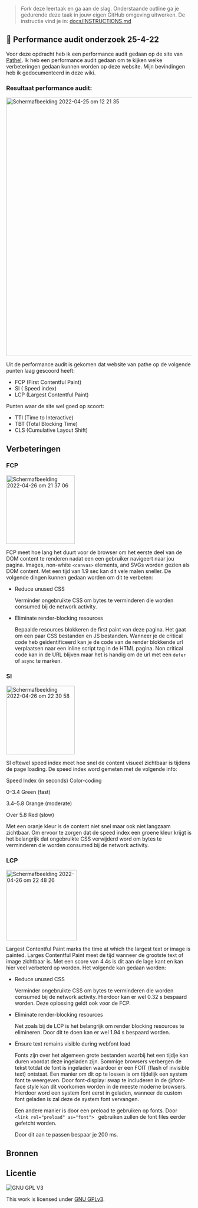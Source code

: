 > _Fork_ deze leertaak en ga aan de slag. Onderstaande outline ga je gedurende deze taak in jouw eigen GitHub omgeving uitwerken. De instructie vind je in: [docs/INSTRUCTIONS.md](docs/INSTRUCTIONS.md)

## 🔬 Performance audit onderzoek 25-4-22

Voor deze opdracht heb ik een performance audit gedaan op de site van [Pathe!](https://www.pathe.nl/). Ik heb een performance audit gedaan om te kijken welke verbeteringen gedaan kunnen worden op deze website. Mijn bevindingen heb ik gedocumenteerd in deze wiki.

### Resultaat performance audit:
<img width="700" alt="Schermafbeelding 2022-04-25 om 12 21 35" src="https://user-images.githubusercontent.com/90189750/165070788-d703ab13-a2bf-4166-b227-29878b90d20e.png">

Uit de performance audit is gekomen dat website van pathe op de volgende punten laag gescoord heeft:

- FCP (First Contentful Paint)
- SI ( Speed index)
- LCP (Largest Contentful Paint)

Punten waar de site wel goed op scoort:



- TTI (Time to Interactive)
- TBT (Total Blocking Time)
- CLS (Cumulative Layout Shift)

## Verbeteringen

### FCP

<img width="186" alt="Schermafbeelding 2022-04-26 om 21 37 06" src="https://user-images.githubusercontent.com/90189750/165378745-f9c2e268-b789-4d71-a656-1d956f09117a.png">

FCP meet hoe lang het duurt voor de browser om het eerste deel van de DOM content te renderen nadat een een gebruiker navigeert naar jou pagina. Images, non-white `<canvas>` elements, and SVGs worden gezien als DOM content. Met een tijd van 1.9 sec kan dit vele malen sneller. 
De volgende dingen kunnen gedaan worden om dit te verbeten:
- Reduce unused CSS 

  Verminder ongebruikte CSS om bytes te verminderen die worden consumed bij de network activity.

- Eliminate render-blocking resources
  
  Bepaalde resources blokkeren de first paint van deze pagina. Het gaat om een paar CSS bestanden en JS bestanden. Wanneer je de critical code heb geïdentificeerd kan je de code van de render blokkende url verplaatsen naar een inline script tag in de HTML pagina. Non critical code kan in de URL blijven maar het is handig om de url met een `defer` of `async` te marken.

### SI

<img width="186" alt="Schermafbeelding 2022-04-26 om 22 30 58" src="https://user-images.githubusercontent.com/90189750/165386999-87b12969-6f86-4154-b925-93b3e70a083b.png">


SI oftewel speed index meet hoe snel de content visueel zichtbaar is tijdens de page loading. De speed index word gemeten met de volgende info:

Speed Index
(in seconds)	Color-coding

0–3.4	Green (fast)

3.4–5.8	Orange (moderate)

Over 5.8	Red (slow)

Met een oranje kleur is de content niet snel maar ook niet langzaam zichtbaar. Om ervoor te zorgen dat de speed index een groene kleur krijgt is het belangrijk dat ongebruikte CSS verwijderd word om bytes te verminderen die worden consumed bij de network activity.

### LCP
 
<img width="191" alt="Schermafbeelding 2022-04-26 om 22 48 26" src="https://user-images.githubusercontent.com/90189750/165389659-70659c02-6eaf-467f-b83f-b3b6f17a8557.png">

Largest Contentful Paint marks the time at which the largest text or image is painted. Larges Contentful Paint meet de tijd wanneer de grootste text of image zichtbaar is. Met een score van 4.4s is dit aan de lage kant en kan hier veel verbeterd op worden. Het volgende kan gedaan worden:

- Reduce unused CSS 

  Verminder ongebruikte CSS om bytes te verminderen die worden consumed bij de network activity. Hierdoor kan er wel 0.32 s bespaard worden. Deze oplossing geldt ook voor de FCP.

- Eliminate render-blocking resources
  
  Net zoals bij de LCP is het belangrijk om render blocking resources te elimineren. Door dit te doen kan er wel 1.94 s bespaard worden. 
 
- Ensure text remains visible during webfont load

  Fonts zijn over het algemeen grote bestanden waarbij het een tijdje kan duren voordat deze ingeladen zijn. Sommige browsers verbergen de 
 tekst totdat de font is ingeladen waardoor er een FOIT (flash of invisible text) ontstaat. 
 Een manier om dit op te lossen is om tijdelijk een system font te weergeven. Door font-display: swap te includeren in de @font-face style kan 
 dit voorkomen worden in de meeste moderne browsers. Hierdoor word een system font eerst in geladen, wanneer de custom font geladen is zal 
 deze de system font vervangen. 

  Een andere manier is door een preload te gebruiken op fonts. Door `<link rel="preload" as="font"> ` gebruiken zullen de font files eerder 
 gefetcht worden.

  Door dit aan te passen bespaar je 200 ms. 



## Bronnen

## Licentie

![GNU GPL V3](https://www.gnu.org/graphics/gplv3-127x51.png)

This work is licensed under [GNU GPLv3](./LICENSE).
